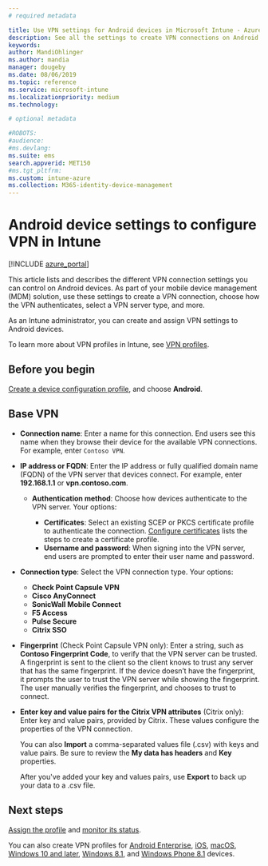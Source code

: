 ```yaml
---
# required metadata

title: Use VPN settings for Android devices in Microsoft Intune - Azure | Microsoft Docs
description: See all the settings to create VPN connections on Android devices in Microsoft Intune. Enter the connection name, IP address or FQDN of the VPN server, choose how users authenticate, and choose Citrix, SonicWall, Check Point Capsule, and Pulse Secure connection types.
keywords:
author: MandiOhlinger
ms.author: mandia
manager: dougeby
ms.date: 08/06/2019
ms.topic: reference
ms.service: microsoft-intune
ms.localizationpriority: medium
ms.technology:

# optional metadata

#ROBOTS:
#audience:
#ms.devlang:
ms.suite: ems
search.appverid: MET150
#ms.tgt_pltfrm:
ms.custom: intune-azure
ms.collection: M365-identity-device-management
---
```


# Android device settings to configure VPN in Intune

[!INCLUDE [azure_portal](./includes/azure_portal.md)]

This article lists and describes the different VPN connection settings you can control on Android devices. As part of your mobile device management (MDM) solution, use these settings to create a VPN connection, choose how the VPN authenticates, select a VPN server type, and more.

As an Intune administrator, you can create and assign VPN settings to Android devices. 

To learn more about VPN profiles in Intune, see [VPN profiles](vpn-settings-configure.md).

## Before you begin

[Create a device configuration profile](vpn-settings-configure.md#create-a-device-profile), and choose **Android**.

## Base VPN

- **Connection name**: Enter a name for this connection. End users see this name when they browse their device for the available VPN connections. For example, enter `Contoso VPN`.
- **IP address or FQDN**: Enter the IP address or fully qualified domain name (FQDN) of the VPN server that devices connect. For example, enter **192.168.1.1** or **vpn.contoso.com**.

  - **Authentication method**: Choose how devices authenticate to the VPN server. Your options:

    - **Certificates**: Select an existing SCEP or PKCS certificate profile to authenticate the connection. [Configure certificates](certificates-configure.md) lists the steps to create a certificate profile.
    - **Username and password**: When signing into the VPN server, end users are prompted to enter their user name and password.

- **Connection type**: Select the VPN connection type. Your options:

  - **Check Point Capsule VPN**
  - **Cisco AnyConnect**
  - **SonicWall Mobile Connect**
  - **F5 Access**
  - **Pulse Secure**
  - **Citrix SSO**

- **Fingerprint** (Check Point Capsule VPN only): Enter a string, such as **Contoso Fingerprint Code**, to verify that the VPN server can be trusted. A fingerprint is sent to the client so the client knows to trust any server that has the same fingerprint. If the device doesn’t have the fingerprint, it prompts the user to trust the VPN server while showing the fingerprint. The user manually verifies the fingerprint, and chooses to trust to connect.
- **Enter key and value pairs for the Citrix VPN attributes** (Citrix only): Enter key and value pairs, provided by Citrix. These values configure the properties of the VPN connection. 

  You can also **Import** a comma-separated values file (.csv) with keys and value pairs. Be sure to review the **My data has headers** and **Key** properties.

  After you've added your key and values pairs, use **Export** to back up your data to a .csv file.

## Next steps

[Assign the profile](device-profile-assign.md) and [monitor its status](device-profile-monitor.md).

You can also create VPN profiles for [Android Enterprise](vpn-settings-android-enterprise.md), [iOS](vpn-settings-ios.md), [macOS](vpn-settings-macos.md), [Windows 10 and later](vpn-settings-windows-10.md), [Windows 8.1](vpn-settings-windows-8-1.md), and [Windows Phone 8.1](vpn-settings-windows-phone-8-1.md) devices.
